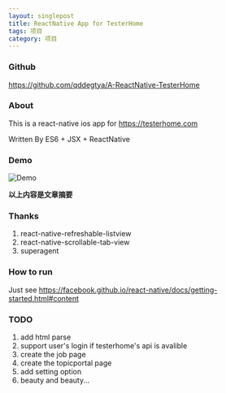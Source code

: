 ```yaml
---
layout: singlepost
title: ReactNative App for TesterHome
tags: 项目
category: 项目
---
```


### Github
https://github.com/qddegtya/A-ReactNative-TesterHome

### About
This is a react-native ios app for https://testerhome.com

Written By ES6 + JSX + ReactNative

### Demo
![Demo](http://ww1.sinaimg.cn/bmiddle/70e2b968gw1evxj5uhd2ng208y0giu0x.gif)

__以上内容是文章摘要__

### Thanks
1. react-native-refreshable-listview
2. react-native-scrollable-tab-view
3. superagent

### How to run
Just see https://facebook.github.io/react-native/docs/getting-started.html#content

### TODO

1. add html parse
2. support user's login if testerhome's api is avalible
3. create the job page
4. create the topicportal page
5. add setting option
6. beauty and beauty...
